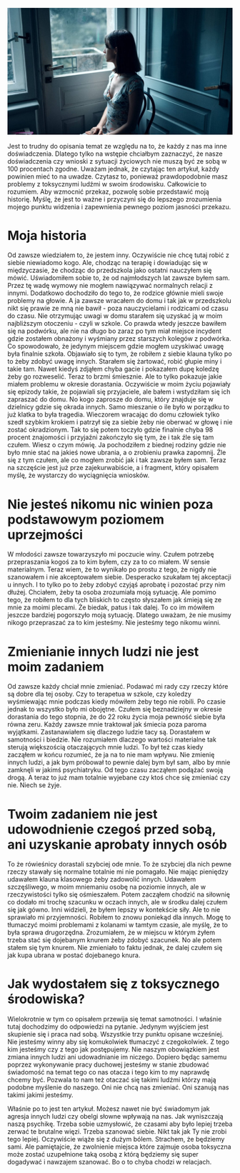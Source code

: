 ![Czego nauczyło mnie toksyczne środowisko?](images/3060c8fe-7612-4d68-ab72-09104e0fc8fb.jpg)

Jest to trudny do opisania temat ze względu na to, że każdy z nas ma inne doświadczenia. Dlatego tylko na wstępie chciałbym zaznaczyć, że nasze doświadczenia czy wnioski z sytuacji życiowych nie muszą być ze sobą w 100 procentach zgodne. Uważam jednak, że czytając ten artykuł, każdy powinien mieć to na uwadze. Czytasz to, ponieważ prawdopodobnie masz problemy z toksycznymi ludźmi w swoim środowisku. Całkowicie to rozumiem. Aby wzmocnić przekaz, pozwolę sobie przedstawić moją historię. Myślę, że jest to ważne i przyczyni się do lepszego zrozumienia mojego punktu widzenia i zapewnienia pewnego poziom jasności przekazu.

# **Moja historia**

Od zawsze wiedziałem to, że jestem inny. Oczywiście nie chcę tutaj robić z siebie niewiadomo kogo. Ale, chodząc na terapię i dowiadując się w międzyczasie, że chodząc do przedszkola jako ostatni nauczyłem się mówić. Uświadomiłem sobie to, że od najmłodszych lat zawsze byłem sam. Przez tę wadę wymowy nie mogłem nawiązywać normalnych relacji z innymi. Dodatkowo dochodziło do tego to, że rodzice głównie mieli swoje problemy na głowie. A ja zawsze wracałem do domu i tak jak w przedszkolu nikt się prawie ze mną nie bawił - poza nauczycielami i rodzicami od czasu do czasu. Nie otrzymując uwagi w domu starałem się uzyskać ją w moim najbliższym otoczeniu - czyli w szkole. Co prawda wtedy jeszcze bawiłem się na podwórku, ale nie na długo bo zaraz po tym miał miejsce incydent gdzie zostałem obnażony i wyśmiany przez starszych kolegów z podwórka. Co spowodowało, że jedynym miejscem gdzie mogłem uzyskiwać uwagę była finalnie szkoła. Objawiało się to tym, że robiłem z siebie klauna tylko po to żeby zdobyć uwagę innych. Starałem się żartować, robić głupie miny i takie tam. Nawet kiedyś zdjąłem chyba gacie i pokazałem dupę koledzę żeby go rozweselić. Teraz to brzmi śmiesznie. Ale to tylko pokazuje jakie miałem problemu w okresie dorastania. Oczywiście w moim życiu pojawiały się epizody takie, że pojawiali się przyjaciele, ale bałem i wstydziłam się ich zapraszać do domu. No kogo zaprosze do domu, który znajduje się w dzielnicy gdzie się okrada innych. Samo mieszanie o ile było w porządku to już klatka to była tragedia. Wieczorem wracając do domu człowiek tylko szedł szybkim krokiem i patrzył się za siebie żeby nie oberwać w głowę i nie zostać okradzionym. Tak to się potem toczyło gdzie finalnie chyba 98 procent znajomości i przyjaźni zakończyło się tym, że i tak źle się tam czułem. Wiesz o czym mówię. Ja pochodziłem z biednej rodziny gdzie nie było mnie stać na jakieś nowe ubrania, a o zrobieniu prawka zapomnij. Źle się z tym czułem, ale co mogłem zrobić jak i tak zawsze byłem sam. Teraz na szczęście jest już prze zajekurwabiście, a i fragment, który opisałem myślę, że wystarczy do wyciągnięcia wniosków.

# **Nie jesteś nikomu nic winien poza podstawowym poziomem uprzejmości**

W młodości zawsze towarzyszyło mi poczucie winy. Czułem potrzebę przepraszania kogoś za to kim byłem, czy za to co miałem. W sensie materialnym. Teraz wiem, że to wynikało po prostu z tego, że nigdy nie szanowałem i nie akceptowałem siebie. Desperacko szukałam tej akceptacji u innych. I to tylko po to żeby zdobyć czyjąś aprobatę i pozostać przy nim dłużej. Chciałem, żeby ta osoba zrozumiała moją sytuację. Ale pomimo tego, że robiłem to dla tych bliskich to często słyszałem jak śmieją się ze mnie za moimi plecami. Że biedak, patus i tak dalej. To co im mówiłem jeszcze bardziej pogorszyło moją sytuację. Dlatego uważam, że nie musimy nikogo przepraszać za to kim jesteśmy. Nie jesteśmy tego nikomu winni.

# **Zmienianie innych ludzi nie jest moim zadaniem**

Od zawsze każdy chciał mnie zmieniać. Podawać mi rady czy rzeczy które są dobre dla tej osoby. Czy to terapetua w szkole, czy koledzy wyśmiewając mnie podczas kiedy mówiłem żeby tego nie robili. Po czasie jednak to wszystko było mi obojętne. Czułem się beznadziejny w okresie dorastania do tego stopnia, że do 22 roku życia moja pewność siebie była równa zeru. Każdy zawsze mnie traktował jak śmiecia poza paroma wyjątkami. Zastanawiałem się dlaczego ludzie tacy są. Dorastałem w samotności i biedzie. Nie rozumiałem dlaczego wartości materialne tak sterują większością otaczających mnie ludzi. To był też czas kiedy zacząłem w końcu rozumieć, że ja na to nie mam wpływu. Nie zmienię innych ludzi, a jak bym próbował to pewnie dalej bym był sam, albo by mnie zamknęli w jakimś psychiatryku. Od tego czasu zacząłem podążać swoją drogą. A teraz to już mam totalnie wyjebane czy ktoś chce się zmieniać czy nie. Niech se żyje.

# **Twoim zadaniem nie jest udowodnienie czegoś przed sobą, ani uzyskanie aprobaty innych osób**

To że rówieśnicy dorastali szybciej ode mnie. To że szybciej dla nich pewne rzeczy stawały się normalne totalnie mi nie pomagało. Nie mając pieniędzy udawałem klauna klasowego żeby zadowolić innych. Udawałem szczęśliwego, w moim mniemaniu osobę na poziomie innych, ale w rzeczywistości tylko się ośmieszałem. Potem zacząłem chodzić na siłownię co dodało mi trochę szacunku w oczach innych, ale w środku dalej czułem się jak gówno. Inni widzieli, że byłem lepszy w kontekście siły. Ale to nie sprawiało mi przyjemności. Robiłem to znowu poniekąd dla innych. Mogę to tłumaczyć moimi problemami z kolanami w tamtym czasie, ale myślę, że to była sprawa drugorzędna. Zrozumiałem, że w miejscu w którym żyłem trzeba stać się dojebanym knurem żeby zdobyć szacunek. No ale potem stałem się tym knurem. Nie zmieniało to faktu jednak, że dalej czułem się jak kupa ubrana w postać dojebanego knura.

# **Jak wydostałem się z toksycznego środowiska?**

Wielokrotnie w tym co opisałem przewija się temat samotności. I właśnie tutaj dochodzimy do odpowiedzi na pytanie. Jedynym wyjściem jest skupienie się i praca nad sobą. Wszystkie trzy punktu opisane wcześniej. Nie jesteśmy winny aby się komukolwiek tłumaczyć z czegokolwiek. Z tego kim jesteśmy czy z tego jak postępujemy. Nie naszym obowiązkiem jest zmiana innych ludzi ani udowadnianie im niczego. Dopiero będąc samemu poprzez wykonywanie pracy duchowej jesteśmy w stanie zbudować świadomość na temat tego co nas otacza i tego kim to my naprawdę chcemy być. Pozwala to nam też otaczać się takimi ludźmi którzy mają podobne myślenie do naszego. Oni nie chcą nas zmieniać. Oni szanują nas takimi jakimi jesteśmy.

Właśnie po to jest ten artykuł. Możesz nawet nie być świadomym jak agresja innych ludzi czy obelgi słowne wpływają na nas. Jak wyniszczają naszą psychikę. Trzeba sobie uzmysłowić, że czasami aby było lepiej trzeba zerwać te brutalne więzi. Trzeba szanować siebie. Nikt tak jak Ty nie zrobi tego lepiej. Oczywiście wiąże się z dużym bólem. Strachem, że będziemy sami. Ale pamiętajcie, że zwolnienie miejsca które zajmuje osoba toksyczna może zostać uzupełnione taką osobą z którą będziemy się super dogadywać i nawzajem szanować. Bo o to chyba chodzi w relacjach.
